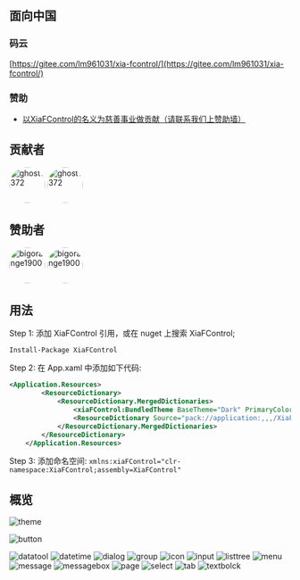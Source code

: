 ## 面向中国


### 码云

[https://gitee.com/lm961031/xia-fcontrol/](https://gitee.com/lm961031/xia-fcontrol/)

### 赞助

* [以XiaFControl的名义为慈善事业做贡献（请联系我们上赞助墙）](http://www.chinacharityfederation.org/ConfirmDonation/0.html?zhijie=3)

## 贡献者

<a href="https://github.com/LiuliuMao" target="_blank"><img style="border-radius:50%!important" width="64px" alt="ghost1372" src="https://raw.githubusercontent.com/LiuliuMao/LMFiles/master/XiaFControl/girl.png"></a></a>
<a href="https://github.com/justliuzm" target="_blank"><img style="border-radius:50%!important" width="64px" alt="ghost1372" src="https://raw.githubusercontent.com/LiuliuMao/LMFiles/master/XiaFControl/58766277.jpg"></a></a>

## 赞助者

<a href="https://github.com/LiuliuMao" target="_blank"><img style="border-radius:50%!important" width="64px" alt="bigorange1900" src="https://raw.githubusercontent.com/LiuliuMao/LMFiles/master/XiaFControl/girl.png"></a>
<a href="https://github.com/fengdeyingzi" target="_blank"><img style="border-radius:50%!important" width="64px" alt="bigorange1900" src="https://raw.githubusercontent.com/LiuliuMao/LMFiles/master/XiaFControl/18662432.jpg"></a>


## 用法

Step 1: 添加 XiaFControl 引用，或在 nuget 上搜索 XiaFControl;

```Install-Package XiaFControl```

Step 2: 在 App.xaml 中添加如下代码:
```XML
<Application.Resources>
        <ResourceDictionary>
            <ResourceDictionary.MergedDictionaries>
                <xiaFControl:BundledTheme BaseTheme="Dark" PrimaryColor="XiaFBlue"/>
                <ResourceDictionary Source="pack://application:,,,/XiaFControl;component/Themes/Basic/Generic.xaml" />
            </ResourceDictionary.MergedDictionaries>
        </ResourceDictionary>
    </Application.Resources>
```

Step 3: 添加命名空间:
`xmlns:xiaFControl="clr-namespace:XiaFControl;assembly=XiaFControl"`

## 概览

![theme](https://raw.githubusercontent.com/LiuliuMao/LMFiles/master/XiaFControl/theme.png)

![button](https://raw.githubusercontent.com/LiuliuMao/LMFiles/master/XiaFControl/button.png)

![datatool](https://raw.githubusercontent.com/LiuliuMao/LMFiles/master/XiaFControl/datatool.png)
![datetime](https://raw.githubusercontent.com/LiuliuMao/LMFiles/master/XiaFControl/datetime.png)
![dialog](https://raw.githubusercontent.com/LiuliuMao/LMFiles/master/XiaFControl/dialog.png)
![group](https://raw.githubusercontent.com/LiuliuMao/LMFiles/master/XiaFControl/group.png)
![icon](https://raw.githubusercontent.com/LiuliuMao/LMFiles/master/XiaFControl/icon.png)
![input](https://raw.githubusercontent.com/LiuliuMao/LMFiles/master/XiaFControl/input.png)
![listtree](https://raw.githubusercontent.com/LiuliuMao/LMFiles/master/XiaFControl/listtree.png)
![menu](https://raw.githubusercontent.com/LiuliuMao/LMFiles/master/XiaFControl/menu.png)
![message](https://raw.githubusercontent.com/LiuliuMao/LMFiles/master/XiaFControl/message.png)
![messagebox](https://raw.githubusercontent.com/LiuliuMao/LMFiles/master/XiaFControl/messagebox.png)
![page](https://raw.githubusercontent.com/LiuliuMao/LMFiles/master/XiaFControl/page.png)
![select](https://raw.githubusercontent.com/LiuliuMao/LMFiles/master/XiaFControl/select.png)
![tab](https://raw.githubusercontent.com/LiuliuMao/LMFiles/master/XiaFControl/tab.png)
![textbolck](https://raw.githubusercontent.com/LiuliuMao/LMFiles/master/XiaFControl/textbolck.png)

